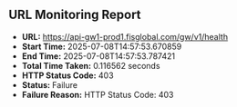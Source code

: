 ## URL Monitoring Report

- **URL:** https://api-gw1-prod1.fisglobal.com/gw/v1/health
- **Start Time:** 2025-07-08T14:57:53.670859
- **End Time:** 2025-07-08T14:57:53.787421
- **Total Time Taken:** 0.116562 seconds
- **HTTP Status Code:** 403
- **Status:** Failure
- **Failure Reason:** HTTP Status Code: 403
